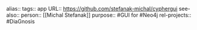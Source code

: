 alias::
tags:: app
URL:: https://github.com/stefanak-michal/cyphergui
see-also::
person:: [[Michal Stefanak]]
purpose:: #GUI for #Neo4j
rel-projects:: #DiaGnosis
